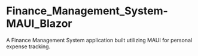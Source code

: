 # Finance_Management_System-MAUI_Blazor
A Finance Management System application built utilizing MAUI for personal expense tracking.  
